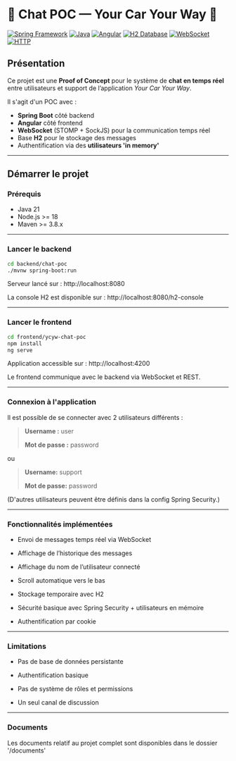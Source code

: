 # 💬 Chat POC — Your Car Your Way 💬

[![Spring Framework](https://img.shields.io/badge/Spring%20Framework-6.2.8-brightgreen?logo=spring)](https://spring.io/projects/spring-framework)
[![Java](https://img.shields.io/badge/Java-21-blue)](https://www.oracle.com/java/)
[![Angular](https://img.shields.io/badge/Angular-19.2.15-red?logo=angular)](https://angular.io/)
[![H2 Database](https://img.shields.io/badge/Database-H2-lightgray?logo=databricks)](https://www.h2database.com/)
[![WebSocket](https://img.shields.io/badge/Protocol-WebSocket-orange?logo=websocket)](https://developer.mozilla.org/en-US/docs/Web/API/WebSockets_API)
[![HTTP](https://img.shields.io/badge/Protocol-HTTP-blue)](https://developer.mozilla.org/fr/docs/Web/HTTP)

## Présentation

Ce projet est une **Proof of Concept** pour le système de **chat en temps réel** entre utilisateurs et support de l’application *Your Car Your Way*.

Il s'agit d'un POC avec :
- **Spring Boot** côté backend
- **Angular** côté frontend
- **WebSocket** (STOMP + SockJS) pour la communication temps réel
- Base **H2** pour le stockage des messages
- Authentification via des **utilisateurs 'in memory'**

---

## Démarrer le projet

### Prérequis

- Java 21
- Node.js >= 18
- Maven >= 3.8.x

---

### Lancer le backend

```bash
cd backend/chat-poc
./mvnw spring-boot:run
```

Serveur lancé sur : http://localhost:8080

La console H2 est disponible sur : http://localhost:8080/h2-console

---

### Lancer le frontend
``` bash
cd frontend/ycyw-chat-poc
npm install
ng serve
```

Application accessible sur : http://localhost:4200

Le frontend communique avec le backend via WebSocket et REST.

---

### Connexion à l'application
Il est possible de se connecter avec 2 utilisateurs différents :

>**Username :** user
>
>**Mot de passe :** password

ou

>**Username:** support
>
>**Mot de passe:** password

(D'autres utilisateurs peuvent être définis dans la config Spring Security.)

---

### Fonctionnalités implémentées
- Envoi de messages temps réel via WebSocket

- Affichage de l’historique des messages

- Affichage du nom de l’utilisateur connecté

- Scroll automatique vers le bas

- Stockage temporaire avec H2

- Sécurité basique avec Spring Security + utilisateurs en mémoire

- Authentification par cookie

---

### Limitations
- Pas de base de données persistante

- Authentification basique

- Pas de système de rôles et permissions

- Un seul canal de discussion

---

### Documents

Les documents relatif au projet complet sont disponibles dans le dossier '/documents'
